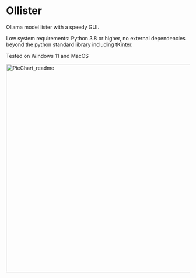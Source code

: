 # Ollister
Ollama model lister with a speedy GUI. 

Low system requirements: Python 3.8 or higher, no external dependencies beyond the python standard library including tKinter.

Tested on Windows 11 and MacOS

<img width="569" alt="PieChart_readme" src="https://github.com/user-attachments/assets/62749287-75de-4097-b4c9-17820e32349d" />
